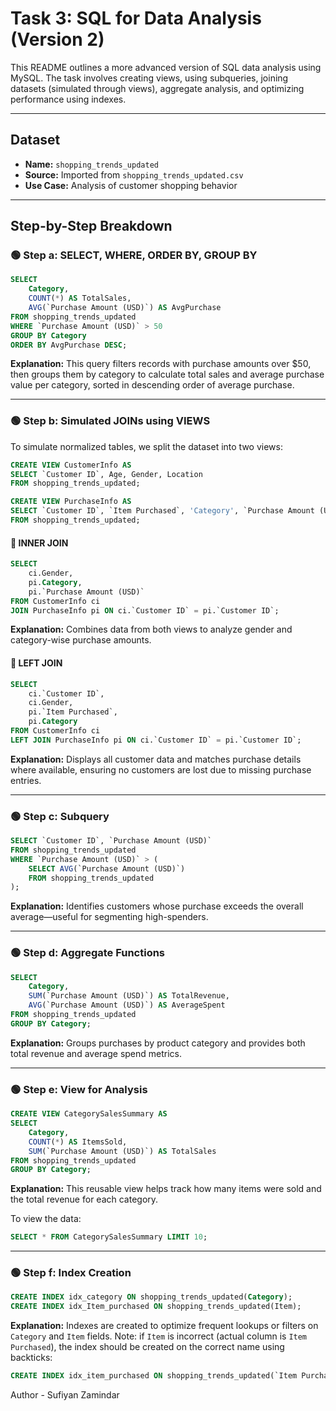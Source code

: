 # Task 3: SQL for Data Analysis (Version 2)

This README outlines a more advanced version of SQL data analysis using MySQL. The task involves creating views, using subqueries, joining datasets (simulated through views), aggregate analysis, and optimizing performance using indexes.

---

## Dataset
- **Name:** `shopping_trends_updated`
- **Source:** Imported from `shopping_trends_updated.csv`
- **Use Case:** Analysis of customer shopping behavior

---

## Step-by-Step Breakdown

### 🟢 Step a: SELECT, WHERE, ORDER BY, GROUP BY
```sql
SELECT
    Category,
    COUNT(*) AS TotalSales,
    AVG(`Purchase Amount (USD)`) AS AvgPurchase
FROM shopping_trends_updated
WHERE `Purchase Amount (USD)` > 50
GROUP BY Category
ORDER BY AvgPurchase DESC;
```
**Explanation:** This query filters records with purchase amounts over $50, then groups them by category to calculate total sales and average purchase value per category, sorted in descending order of average purchase.

---

### 🟢 Step b: Simulated JOINs using VIEWS
To simulate normalized tables, we split the dataset into two views:
```sql
CREATE VIEW CustomerInfo AS
SELECT `Customer ID`, Age, Gender, Location
FROM shopping_trends_updated;

CREATE VIEW PurchaseInfo AS
SELECT `Customer ID`, `Item Purchased`, 'Category', `Purchase Amount (USD)`
FROM shopping_trends_updated;
```

#### 🔗 INNER JOIN
```sql
SELECT
    ci.Gender,
    pi.Category,
    pi.`Purchase Amount (USD)`
FROM CustomerInfo ci
JOIN PurchaseInfo pi ON ci.`Customer ID` = pi.`Customer ID`;
```
**Explanation:** Combines data from both views to analyze gender and category-wise purchase amounts.

#### 🔗 LEFT JOIN
```sql
SELECT
    ci.`Customer ID`,
    ci.Gender,
    pi.`Item Purchased`,
    pi.Category
FROM CustomerInfo ci
LEFT JOIN PurchaseInfo pi ON ci.`Customer ID` = pi.`Customer ID`;
```
**Explanation:** Displays all customer data and matches purchase details where available, ensuring no customers are lost due to missing purchase entries.

---

### 🟢 Step c: Subquery
```sql
SELECT `Customer ID`, `Purchase Amount (USD)`
FROM shopping_trends_updated
WHERE `Purchase Amount (USD)` > (
    SELECT AVG(`Purchase Amount (USD)`)
    FROM shopping_trends_updated
);
```
**Explanation:** Identifies customers whose purchase exceeds the overall average—useful for segmenting high-spenders.

---

### 🟢 Step d: Aggregate Functions
```sql
SELECT
    Category,
    SUM(`Purchase Amount (USD)`) AS TotalRevenue,
    AVG(`Purchase Amount (USD)`) AS AverageSpent
FROM shopping_trends_updated
GROUP BY Category;
```
**Explanation:** Groups purchases by product category and provides both total revenue and average spend metrics.

---

### 🟢 Step e: View for Analysis
```sql
CREATE VIEW CategorySalesSummary AS
SELECT
    Category,
    COUNT(*) AS ItemsSold,
    SUM(`Purchase Amount (USD)`) AS TotalSales
FROM shopping_trends_updated
GROUP BY Category;
```
**Explanation:** This reusable view helps track how many items were sold and the total revenue for each category.

To view the data:
```sql
SELECT * FROM CategorySalesSummary LIMIT 10;
```

---

### 🟢 Step f: Index Creation
```sql
CREATE INDEX idx_category ON shopping_trends_updated(Category);
CREATE INDEX idx_Item_purchased ON shopping_trends_updated(Item);
```
**Explanation:** Indexes are created to optimize frequent lookups or filters on `Category` and `Item` fields. Note: if `Item` is incorrect (actual column is `Item Purchased`), the index should be created on the correct name using backticks:
```sql
CREATE INDEX idx_item_purchased ON shopping_trends_updated(`Item Purchased`);
```


Author - Sufiyan Zamindar

